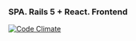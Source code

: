 ### SPA. Rails 5 + React. Frontend
[![Code Climate](https://codeclimate.com/github/xvonabur/spa_frontend/badges/gpa.svg)](https://codeclimate.com/github/xvonabur/spa_frontend)
